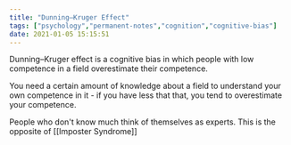 ```yaml
---
title: "Dunning–Kruger Effect"
tags: ["psychology","permanent-notes","cognition","cognitive-bias"]
date: 2021-01-05 15:15:51
---
```


Dunning–Kruger effect is a cognitive bias in which people with low competence in a field overestimate their competence. 

You need a certain amount of knowledge about a field to understand your own competence in it - if you have less that that, you tend to overestimate your competence.

People who don't know much think of themselves as experts. This is the opposite of [[Imposter Syndrome]]
